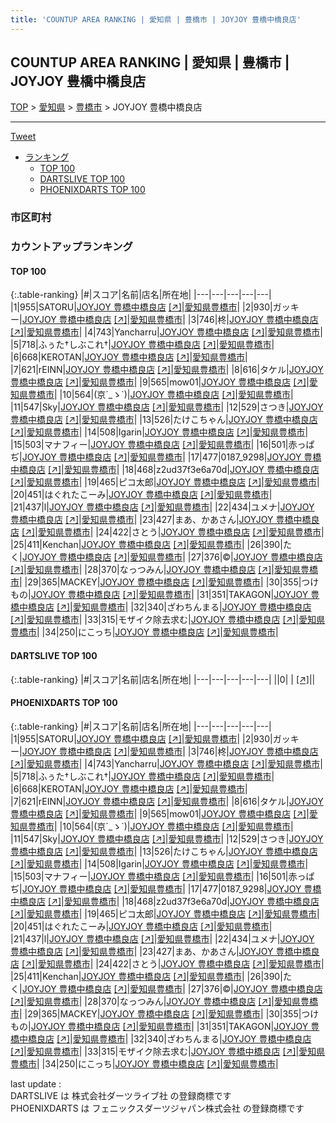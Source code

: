 ```yaml
---
title: 'COUNTUP AREA RANKING | 愛知県 | 豊橋市 | JOYJOY 豊橋中橋良店'
---
```

## COUNTUP AREA RANKING | 愛知県 | 豊橋市 | JOYJOY 豊橋中橋良店

[TOP](/darts/rank/) > [愛知県](/darts/rank/愛知県/) > [豊橋市](/darts/rank/愛知県/豊橋市/) > JOYJOY 豊橋中橋良店

___

<a href="https://twitter.com/share?ref_src=twsrc%5Etfw" data-text="COUNTUP AREA RANKING | 愛知県豊橋市JOYJOY 豊橋中橋良店" class="twitter-share-button" data-hashtags="DARTSLIVE,PHOENIXDARTS,darts,ダーツ" data-show-count="false">Tweet</a>

* [ランキング](#カウントアップランキング)
    * [TOP 100](#top-100)
    * [DARTSLIVE TOP 100](#dartslive-top-100)
    * [PHOENIXDARTS TOP 100](#phoenixdarts-top-100)

### 市区町村

<ul>

</ul>

### カウントアップランキング

#### TOP 100



{:.table-ranking}
|#|スコア|名前|店名|所在地|
|---|---|---|---|---|
|1|955|<span class="rank-name-pd">SATORU</span>|<a href="/darts/rank/shops/39669.html">JOYJOY 豊橋中橋良店</a> <a href="https://vs.phoenixdarts.com/jp/shop/shopDetailInfo/s_39669?s_seq=39669">[↗]</a>|<a href="/darts/rank/愛知県/豊橋市">愛知県豊橋市</a>|
|2|930|<span class="rank-name-pd">ガッキー</span>|<a href="/darts/rank/shops/39669.html">JOYJOY 豊橋中橋良店</a> <a href="https://vs.phoenixdarts.com/jp/shop/shopDetailInfo/s_39669?s_seq=39669">[↗]</a>|<a href="/darts/rank/愛知県/豊橋市">愛知県豊橋市</a>|
|3|746|<span class="rank-name-pd">柊</span>|<a href="/darts/rank/shops/39669.html">JOYJOY 豊橋中橋良店</a> <a href="https://vs.phoenixdarts.com/jp/shop/shopDetailInfo/s_39669?s_seq=39669">[↗]</a>|<a href="/darts/rank/愛知県/豊橋市">愛知県豊橋市</a>|
|4|743|<span class="rank-name-pd">Yancharru</span>|<a href="/darts/rank/shops/39669.html">JOYJOY 豊橋中橋良店</a> <a href="https://vs.phoenixdarts.com/jp/shop/shopDetailInfo/s_39669?s_seq=39669">[↗]</a>|<a href="/darts/rank/愛知県/豊橋市">愛知県豊橋市</a>|
|5|718|<span class="rank-name-pd">ふぅた†しぶこれ†</span>|<a href="/darts/rank/shops/39669.html">JOYJOY 豊橋中橋良店</a> <a href="https://vs.phoenixdarts.com/jp/shop/shopDetailInfo/s_39669?s_seq=39669">[↗]</a>|<a href="/darts/rank/愛知県/豊橋市">愛知県豊橋市</a>|
|6|668|<span class="rank-name-pd">KEROTAN</span>|<a href="/darts/rank/shops/39669.html">JOYJOY 豊橋中橋良店</a> <a href="https://vs.phoenixdarts.com/jp/shop/shopDetailInfo/s_39669?s_seq=39669">[↗]</a>|<a href="/darts/rank/愛知県/豊橋市">愛知県豊橋市</a>|
|7|621|<span class="rank-name-pd">rEINN</span>|<a href="/darts/rank/shops/39669.html">JOYJOY 豊橋中橋良店</a> <a href="https://vs.phoenixdarts.com/jp/shop/shopDetailInfo/s_39669?s_seq=39669">[↗]</a>|<a href="/darts/rank/愛知県/豊橋市">愛知県豊橋市</a>|
|8|616|<span class="rank-name-pd">タケル</span>|<a href="/darts/rank/shops/39669.html">JOYJOY 豊橋中橋良店</a> <a href="https://vs.phoenixdarts.com/jp/shop/shopDetailInfo/s_39669?s_seq=39669">[↗]</a>|<a href="/darts/rank/愛知県/豊橋市">愛知県豊橋市</a>|
|9|565|<span class="rank-name-pd">mow01</span>|<a href="/darts/rank/shops/39669.html">JOYJOY 豊橋中橋良店</a> <a href="https://vs.phoenixdarts.com/jp/shop/shopDetailInfo/s_39669?s_seq=39669">[↗]</a>|<a href="/darts/rank/愛知県/豊橋市">愛知県豊橋市</a>|
|10|564|<span class="rank-name-pd">(京´_ゝ`)</span>|<a href="/darts/rank/shops/39669.html">JOYJOY 豊橋中橋良店</a> <a href="https://vs.phoenixdarts.com/jp/shop/shopDetailInfo/s_39669?s_seq=39669">[↗]</a>|<a href="/darts/rank/愛知県/豊橋市">愛知県豊橋市</a>|
|11|547|<span class="rank-name-pd">Sky</span>|<a href="/darts/rank/shops/39669.html">JOYJOY 豊橋中橋良店</a> <a href="https://vs.phoenixdarts.com/jp/shop/shopDetailInfo/s_39669?s_seq=39669">[↗]</a>|<a href="/darts/rank/愛知県/豊橋市">愛知県豊橋市</a>|
|12|529|<span class="rank-name-pd">さつき</span>|<a href="/darts/rank/shops/39669.html">JOYJOY 豊橋中橋良店</a> <a href="https://vs.phoenixdarts.com/jp/shop/shopDetailInfo/s_39669?s_seq=39669">[↗]</a>|<a href="/darts/rank/愛知県/豊橋市">愛知県豊橋市</a>|
|13|526|<span class="rank-name-pd">たけこちゃん</span>|<a href="/darts/rank/shops/39669.html">JOYJOY 豊橋中橋良店</a> <a href="https://vs.phoenixdarts.com/jp/shop/shopDetailInfo/s_39669?s_seq=39669">[↗]</a>|<a href="/darts/rank/愛知県/豊橋市">愛知県豊橋市</a>|
|14|508|<span class="rank-name-pd">Igarin</span>|<a href="/darts/rank/shops/39669.html">JOYJOY 豊橋中橋良店</a> <a href="https://vs.phoenixdarts.com/jp/shop/shopDetailInfo/s_39669?s_seq=39669">[↗]</a>|<a href="/darts/rank/愛知県/豊橋市">愛知県豊橋市</a>|
|15|503|<span class="rank-name-pd">マナフィー</span>|<a href="/darts/rank/shops/39669.html">JOYJOY 豊橋中橋良店</a> <a href="https://vs.phoenixdarts.com/jp/shop/shopDetailInfo/s_39669?s_seq=39669">[↗]</a>|<a href="/darts/rank/愛知県/豊橋市">愛知県豊橋市</a>|
|16|501|<span class="rank-name-pd">赤っぱぢ</span>|<a href="/darts/rank/shops/39669.html">JOYJOY 豊橋中橋良店</a> <a href="https://vs.phoenixdarts.com/jp/shop/shopDetailInfo/s_39669?s_seq=39669">[↗]</a>|<a href="/darts/rank/愛知県/豊橋市">愛知県豊橋市</a>|
|17|477|<span class="rank-name-pd">0187_9298</span>|<a href="/darts/rank/shops/39669.html">JOYJOY 豊橋中橋良店</a> <a href="https://vs.phoenixdarts.com/jp/shop/shopDetailInfo/s_39669?s_seq=39669">[↗]</a>|<a href="/darts/rank/愛知県/豊橋市">愛知県豊橋市</a>|
|18|468|<span class="rank-name-pd">z2ud37f3e6a70d</span>|<a href="/darts/rank/shops/39669.html">JOYJOY 豊橋中橋良店</a> <a href="https://vs.phoenixdarts.com/jp/shop/shopDetailInfo/s_39669?s_seq=39669">[↗]</a>|<a href="/darts/rank/愛知県/豊橋市">愛知県豊橋市</a>|
|19|465|<span class="rank-name-pd">ピコ太郎</span>|<a href="/darts/rank/shops/39669.html">JOYJOY 豊橋中橋良店</a> <a href="https://vs.phoenixdarts.com/jp/shop/shopDetailInfo/s_39669?s_seq=39669">[↗]</a>|<a href="/darts/rank/愛知県/豊橋市">愛知県豊橋市</a>|
|20|451|<span class="rank-name-pd">はぐれたこーみ</span>|<a href="/darts/rank/shops/39669.html">JOYJOY 豊橋中橋良店</a> <a href="https://vs.phoenixdarts.com/jp/shop/shopDetailInfo/s_39669?s_seq=39669">[↗]</a>|<a href="/darts/rank/愛知県/豊橋市">愛知県豊橋市</a>|
|21|437|<span class="rank-name-pd">l</span>|<a href="/darts/rank/shops/39669.html">JOYJOY 豊橋中橋良店</a> <a href="https://vs.phoenixdarts.com/jp/shop/shopDetailInfo/s_39669?s_seq=39669">[↗]</a>|<a href="/darts/rank/愛知県/豊橋市">愛知県豊橋市</a>|
|22|434|<span class="rank-name-pd">ユメナ</span>|<a href="/darts/rank/shops/39669.html">JOYJOY 豊橋中橋良店</a> <a href="https://vs.phoenixdarts.com/jp/shop/shopDetailInfo/s_39669?s_seq=39669">[↗]</a>|<a href="/darts/rank/愛知県/豊橋市">愛知県豊橋市</a>|
|23|427|<span class="rank-name-pd">まあ、かあさん</span>|<a href="/darts/rank/shops/39669.html">JOYJOY 豊橋中橋良店</a> <a href="https://vs.phoenixdarts.com/jp/shop/shopDetailInfo/s_39669?s_seq=39669">[↗]</a>|<a href="/darts/rank/愛知県/豊橋市">愛知県豊橋市</a>|
|24|422|<span class="rank-name-pd">さとう</span>|<a href="/darts/rank/shops/39669.html">JOYJOY 豊橋中橋良店</a> <a href="https://vs.phoenixdarts.com/jp/shop/shopDetailInfo/s_39669?s_seq=39669">[↗]</a>|<a href="/darts/rank/愛知県/豊橋市">愛知県豊橋市</a>|
|25|411|<span class="rank-name-pd">Kenchan</span>|<a href="/darts/rank/shops/39669.html">JOYJOY 豊橋中橋良店</a> <a href="https://vs.phoenixdarts.com/jp/shop/shopDetailInfo/s_39669?s_seq=39669">[↗]</a>|<a href="/darts/rank/愛知県/豊橋市">愛知県豊橋市</a>|
|26|390|<span class="rank-name-pd">たく</span>|<a href="/darts/rank/shops/39669.html">JOYJOY 豊橋中橋良店</a> <a href="https://vs.phoenixdarts.com/jp/shop/shopDetailInfo/s_39669?s_seq=39669">[↗]</a>|<a href="/darts/rank/愛知県/豊橋市">愛知県豊橋市</a>|
|27|376|<span class="rank-name-pd">©️</span>|<a href="/darts/rank/shops/39669.html">JOYJOY 豊橋中橋良店</a> <a href="https://vs.phoenixdarts.com/jp/shop/shopDetailInfo/s_39669?s_seq=39669">[↗]</a>|<a href="/darts/rank/愛知県/豊橋市">愛知県豊橋市</a>|
|28|370|<span class="rank-name-pd">なっつみん</span>|<a href="/darts/rank/shops/39669.html">JOYJOY 豊橋中橋良店</a> <a href="https://vs.phoenixdarts.com/jp/shop/shopDetailInfo/s_39669?s_seq=39669">[↗]</a>|<a href="/darts/rank/愛知県/豊橋市">愛知県豊橋市</a>|
|29|365|<span class="rank-name-pd">MACKEY</span>|<a href="/darts/rank/shops/39669.html">JOYJOY 豊橋中橋良店</a> <a href="https://vs.phoenixdarts.com/jp/shop/shopDetailInfo/s_39669?s_seq=39669">[↗]</a>|<a href="/darts/rank/愛知県/豊橋市">愛知県豊橋市</a>|
|30|355|<span class="rank-name-pd">つけもの</span>|<a href="/darts/rank/shops/39669.html">JOYJOY 豊橋中橋良店</a> <a href="https://vs.phoenixdarts.com/jp/shop/shopDetailInfo/s_39669?s_seq=39669">[↗]</a>|<a href="/darts/rank/愛知県/豊橋市">愛知県豊橋市</a>|
|31|351|<span class="rank-name-pd">TAKAGON</span>|<a href="/darts/rank/shops/39669.html">JOYJOY 豊橋中橋良店</a> <a href="https://vs.phoenixdarts.com/jp/shop/shopDetailInfo/s_39669?s_seq=39669">[↗]</a>|<a href="/darts/rank/愛知県/豊橋市">愛知県豊橋市</a>|
|32|340|<span class="rank-name-pd">ざわちんまる</span>|<a href="/darts/rank/shops/39669.html">JOYJOY 豊橋中橋良店</a> <a href="https://vs.phoenixdarts.com/jp/shop/shopDetailInfo/s_39669?s_seq=39669">[↗]</a>|<a href="/darts/rank/愛知県/豊橋市">愛知県豊橋市</a>|
|33|315|<span class="rank-name-pd">モザイク除去求む</span>|<a href="/darts/rank/shops/39669.html">JOYJOY 豊橋中橋良店</a> <a href="https://vs.phoenixdarts.com/jp/shop/shopDetailInfo/s_39669?s_seq=39669">[↗]</a>|<a href="/darts/rank/愛知県/豊橋市">愛知県豊橋市</a>|
|34|250|<span class="rank-name-pd">にこっち</span>|<a href="/darts/rank/shops/39669.html">JOYJOY 豊橋中橋良店</a> <a href="https://vs.phoenixdarts.com/jp/shop/shopDetailInfo/s_39669?s_seq=39669">[↗]</a>|<a href="/darts/rank/愛知県/豊橋市">愛知県豊橋市</a>|


#### DARTSLIVE TOP 100



{:.table-ranking}
|#|スコア|名前|店名|所在地|
|---|---|---|---|---|
||0|<span class="rank-name-dl"> </span>|<a href="/darts/rank/shops/.html"></a> <a href="">[↗]</a>|<a href="/darts/rank//"></a>|


#### PHOENIXDARTS TOP 100



{:.table-ranking}
|#|スコア|名前|店名|所在地|
|---|---|---|---|---|
|1|955|<span class="rank-name-pd">SATORU</span>|<a href="/darts/rank/shops/39669.html">JOYJOY 豊橋中橋良店</a> <a href="https://vs.phoenixdarts.com/jp/shop/shopDetailInfo/s_39669?s_seq=39669">[↗]</a>|<a href="/darts/rank/愛知県/豊橋市">愛知県豊橋市</a>|
|2|930|<span class="rank-name-pd">ガッキー</span>|<a href="/darts/rank/shops/39669.html">JOYJOY 豊橋中橋良店</a> <a href="https://vs.phoenixdarts.com/jp/shop/shopDetailInfo/s_39669?s_seq=39669">[↗]</a>|<a href="/darts/rank/愛知県/豊橋市">愛知県豊橋市</a>|
|3|746|<span class="rank-name-pd">柊</span>|<a href="/darts/rank/shops/39669.html">JOYJOY 豊橋中橋良店</a> <a href="https://vs.phoenixdarts.com/jp/shop/shopDetailInfo/s_39669?s_seq=39669">[↗]</a>|<a href="/darts/rank/愛知県/豊橋市">愛知県豊橋市</a>|
|4|743|<span class="rank-name-pd">Yancharru</span>|<a href="/darts/rank/shops/39669.html">JOYJOY 豊橋中橋良店</a> <a href="https://vs.phoenixdarts.com/jp/shop/shopDetailInfo/s_39669?s_seq=39669">[↗]</a>|<a href="/darts/rank/愛知県/豊橋市">愛知県豊橋市</a>|
|5|718|<span class="rank-name-pd">ふぅた†しぶこれ†</span>|<a href="/darts/rank/shops/39669.html">JOYJOY 豊橋中橋良店</a> <a href="https://vs.phoenixdarts.com/jp/shop/shopDetailInfo/s_39669?s_seq=39669">[↗]</a>|<a href="/darts/rank/愛知県/豊橋市">愛知県豊橋市</a>|
|6|668|<span class="rank-name-pd">KEROTAN</span>|<a href="/darts/rank/shops/39669.html">JOYJOY 豊橋中橋良店</a> <a href="https://vs.phoenixdarts.com/jp/shop/shopDetailInfo/s_39669?s_seq=39669">[↗]</a>|<a href="/darts/rank/愛知県/豊橋市">愛知県豊橋市</a>|
|7|621|<span class="rank-name-pd">rEINN</span>|<a href="/darts/rank/shops/39669.html">JOYJOY 豊橋中橋良店</a> <a href="https://vs.phoenixdarts.com/jp/shop/shopDetailInfo/s_39669?s_seq=39669">[↗]</a>|<a href="/darts/rank/愛知県/豊橋市">愛知県豊橋市</a>|
|8|616|<span class="rank-name-pd">タケル</span>|<a href="/darts/rank/shops/39669.html">JOYJOY 豊橋中橋良店</a> <a href="https://vs.phoenixdarts.com/jp/shop/shopDetailInfo/s_39669?s_seq=39669">[↗]</a>|<a href="/darts/rank/愛知県/豊橋市">愛知県豊橋市</a>|
|9|565|<span class="rank-name-pd">mow01</span>|<a href="/darts/rank/shops/39669.html">JOYJOY 豊橋中橋良店</a> <a href="https://vs.phoenixdarts.com/jp/shop/shopDetailInfo/s_39669?s_seq=39669">[↗]</a>|<a href="/darts/rank/愛知県/豊橋市">愛知県豊橋市</a>|
|10|564|<span class="rank-name-pd">(京´_ゝ`)</span>|<a href="/darts/rank/shops/39669.html">JOYJOY 豊橋中橋良店</a> <a href="https://vs.phoenixdarts.com/jp/shop/shopDetailInfo/s_39669?s_seq=39669">[↗]</a>|<a href="/darts/rank/愛知県/豊橋市">愛知県豊橋市</a>|
|11|547|<span class="rank-name-pd">Sky</span>|<a href="/darts/rank/shops/39669.html">JOYJOY 豊橋中橋良店</a> <a href="https://vs.phoenixdarts.com/jp/shop/shopDetailInfo/s_39669?s_seq=39669">[↗]</a>|<a href="/darts/rank/愛知県/豊橋市">愛知県豊橋市</a>|
|12|529|<span class="rank-name-pd">さつき</span>|<a href="/darts/rank/shops/39669.html">JOYJOY 豊橋中橋良店</a> <a href="https://vs.phoenixdarts.com/jp/shop/shopDetailInfo/s_39669?s_seq=39669">[↗]</a>|<a href="/darts/rank/愛知県/豊橋市">愛知県豊橋市</a>|
|13|526|<span class="rank-name-pd">たけこちゃん</span>|<a href="/darts/rank/shops/39669.html">JOYJOY 豊橋中橋良店</a> <a href="https://vs.phoenixdarts.com/jp/shop/shopDetailInfo/s_39669?s_seq=39669">[↗]</a>|<a href="/darts/rank/愛知県/豊橋市">愛知県豊橋市</a>|
|14|508|<span class="rank-name-pd">Igarin</span>|<a href="/darts/rank/shops/39669.html">JOYJOY 豊橋中橋良店</a> <a href="https://vs.phoenixdarts.com/jp/shop/shopDetailInfo/s_39669?s_seq=39669">[↗]</a>|<a href="/darts/rank/愛知県/豊橋市">愛知県豊橋市</a>|
|15|503|<span class="rank-name-pd">マナフィー</span>|<a href="/darts/rank/shops/39669.html">JOYJOY 豊橋中橋良店</a> <a href="https://vs.phoenixdarts.com/jp/shop/shopDetailInfo/s_39669?s_seq=39669">[↗]</a>|<a href="/darts/rank/愛知県/豊橋市">愛知県豊橋市</a>|
|16|501|<span class="rank-name-pd">赤っぱぢ</span>|<a href="/darts/rank/shops/39669.html">JOYJOY 豊橋中橋良店</a> <a href="https://vs.phoenixdarts.com/jp/shop/shopDetailInfo/s_39669?s_seq=39669">[↗]</a>|<a href="/darts/rank/愛知県/豊橋市">愛知県豊橋市</a>|
|17|477|<span class="rank-name-pd">0187_9298</span>|<a href="/darts/rank/shops/39669.html">JOYJOY 豊橋中橋良店</a> <a href="https://vs.phoenixdarts.com/jp/shop/shopDetailInfo/s_39669?s_seq=39669">[↗]</a>|<a href="/darts/rank/愛知県/豊橋市">愛知県豊橋市</a>|
|18|468|<span class="rank-name-pd">z2ud37f3e6a70d</span>|<a href="/darts/rank/shops/39669.html">JOYJOY 豊橋中橋良店</a> <a href="https://vs.phoenixdarts.com/jp/shop/shopDetailInfo/s_39669?s_seq=39669">[↗]</a>|<a href="/darts/rank/愛知県/豊橋市">愛知県豊橋市</a>|
|19|465|<span class="rank-name-pd">ピコ太郎</span>|<a href="/darts/rank/shops/39669.html">JOYJOY 豊橋中橋良店</a> <a href="https://vs.phoenixdarts.com/jp/shop/shopDetailInfo/s_39669?s_seq=39669">[↗]</a>|<a href="/darts/rank/愛知県/豊橋市">愛知県豊橋市</a>|
|20|451|<span class="rank-name-pd">はぐれたこーみ</span>|<a href="/darts/rank/shops/39669.html">JOYJOY 豊橋中橋良店</a> <a href="https://vs.phoenixdarts.com/jp/shop/shopDetailInfo/s_39669?s_seq=39669">[↗]</a>|<a href="/darts/rank/愛知県/豊橋市">愛知県豊橋市</a>|
|21|437|<span class="rank-name-pd">l</span>|<a href="/darts/rank/shops/39669.html">JOYJOY 豊橋中橋良店</a> <a href="https://vs.phoenixdarts.com/jp/shop/shopDetailInfo/s_39669?s_seq=39669">[↗]</a>|<a href="/darts/rank/愛知県/豊橋市">愛知県豊橋市</a>|
|22|434|<span class="rank-name-pd">ユメナ</span>|<a href="/darts/rank/shops/39669.html">JOYJOY 豊橋中橋良店</a> <a href="https://vs.phoenixdarts.com/jp/shop/shopDetailInfo/s_39669?s_seq=39669">[↗]</a>|<a href="/darts/rank/愛知県/豊橋市">愛知県豊橋市</a>|
|23|427|<span class="rank-name-pd">まあ、かあさん</span>|<a href="/darts/rank/shops/39669.html">JOYJOY 豊橋中橋良店</a> <a href="https://vs.phoenixdarts.com/jp/shop/shopDetailInfo/s_39669?s_seq=39669">[↗]</a>|<a href="/darts/rank/愛知県/豊橋市">愛知県豊橋市</a>|
|24|422|<span class="rank-name-pd">さとう</span>|<a href="/darts/rank/shops/39669.html">JOYJOY 豊橋中橋良店</a> <a href="https://vs.phoenixdarts.com/jp/shop/shopDetailInfo/s_39669?s_seq=39669">[↗]</a>|<a href="/darts/rank/愛知県/豊橋市">愛知県豊橋市</a>|
|25|411|<span class="rank-name-pd">Kenchan</span>|<a href="/darts/rank/shops/39669.html">JOYJOY 豊橋中橋良店</a> <a href="https://vs.phoenixdarts.com/jp/shop/shopDetailInfo/s_39669?s_seq=39669">[↗]</a>|<a href="/darts/rank/愛知県/豊橋市">愛知県豊橋市</a>|
|26|390|<span class="rank-name-pd">たく</span>|<a href="/darts/rank/shops/39669.html">JOYJOY 豊橋中橋良店</a> <a href="https://vs.phoenixdarts.com/jp/shop/shopDetailInfo/s_39669?s_seq=39669">[↗]</a>|<a href="/darts/rank/愛知県/豊橋市">愛知県豊橋市</a>|
|27|376|<span class="rank-name-pd">©️</span>|<a href="/darts/rank/shops/39669.html">JOYJOY 豊橋中橋良店</a> <a href="https://vs.phoenixdarts.com/jp/shop/shopDetailInfo/s_39669?s_seq=39669">[↗]</a>|<a href="/darts/rank/愛知県/豊橋市">愛知県豊橋市</a>|
|28|370|<span class="rank-name-pd">なっつみん</span>|<a href="/darts/rank/shops/39669.html">JOYJOY 豊橋中橋良店</a> <a href="https://vs.phoenixdarts.com/jp/shop/shopDetailInfo/s_39669?s_seq=39669">[↗]</a>|<a href="/darts/rank/愛知県/豊橋市">愛知県豊橋市</a>|
|29|365|<span class="rank-name-pd">MACKEY</span>|<a href="/darts/rank/shops/39669.html">JOYJOY 豊橋中橋良店</a> <a href="https://vs.phoenixdarts.com/jp/shop/shopDetailInfo/s_39669?s_seq=39669">[↗]</a>|<a href="/darts/rank/愛知県/豊橋市">愛知県豊橋市</a>|
|30|355|<span class="rank-name-pd">つけもの</span>|<a href="/darts/rank/shops/39669.html">JOYJOY 豊橋中橋良店</a> <a href="https://vs.phoenixdarts.com/jp/shop/shopDetailInfo/s_39669?s_seq=39669">[↗]</a>|<a href="/darts/rank/愛知県/豊橋市">愛知県豊橋市</a>|
|31|351|<span class="rank-name-pd">TAKAGON</span>|<a href="/darts/rank/shops/39669.html">JOYJOY 豊橋中橋良店</a> <a href="https://vs.phoenixdarts.com/jp/shop/shopDetailInfo/s_39669?s_seq=39669">[↗]</a>|<a href="/darts/rank/愛知県/豊橋市">愛知県豊橋市</a>|
|32|340|<span class="rank-name-pd">ざわちんまる</span>|<a href="/darts/rank/shops/39669.html">JOYJOY 豊橋中橋良店</a> <a href="https://vs.phoenixdarts.com/jp/shop/shopDetailInfo/s_39669?s_seq=39669">[↗]</a>|<a href="/darts/rank/愛知県/豊橋市">愛知県豊橋市</a>|
|33|315|<span class="rank-name-pd">モザイク除去求む</span>|<a href="/darts/rank/shops/39669.html">JOYJOY 豊橋中橋良店</a> <a href="https://vs.phoenixdarts.com/jp/shop/shopDetailInfo/s_39669?s_seq=39669">[↗]</a>|<a href="/darts/rank/愛知県/豊橋市">愛知県豊橋市</a>|
|34|250|<span class="rank-name-pd">にこっち</span>|<a href="/darts/rank/shops/39669.html">JOYJOY 豊橋中橋良店</a> <a href="https://vs.phoenixdarts.com/jp/shop/shopDetailInfo/s_39669?s_seq=39669">[↗]</a>|<a href="/darts/rank/愛知県/豊橋市">愛知県豊橋市</a>|


<div class="footer border-top border-gray-light mt-5 pt-3 text-right text-gray">
    last update : <span style="font-weight: italic" id="foot_last_modified"></span><br />
    DARTSLIVE は 株式会社ダーツライブ社 の登録商標です<br />
    PHOENIXDARTS は フェニックスダーツジャパン株式会社 の登録商標です<br />
</div>

<script src="https://cdnjs.cloudflare.com/ajax/libs/jquery.tablesorter/2.31.3/js/jquery.tablesorter.min.js" integrity="sha512-qzgd5cYSZcosqpzpn7zF2ZId8f/8CHmFKZ8j7mU4OUXTNRd5g+ZHBPsgKEwoqxCtdQvExE5LprwwPAgoicguNg==" crossorigin="anonymous" referrerpolicy="no-referrer"></script>
<link rel="stylesheet" href="https://cdnjs.cloudflare.com/ajax/libs/jquery.tablesorter/2.31.3/css/theme.default.min.css" integrity="sha512-wghhOJkjQX0Lh3NSWvNKeZ0ZpNn+SPVXX1Qyc9OCaogADktxrBiBdKGDoqVUOyhStvMBmJQ8ZdMHiR3wuEq8+w==" crossorigin="anonymous" referrerpolicy="no-referrer" />
<script>
$(function() {
    $(".table-ranking").tablesorter({sortList:[[0, 0]]});
    $("#foot_last_modified").text(formatDate(new Date(document.lastModified), 'yyyy-MM-dd HH:mm:ss'));
});
</script>

<script async src="https://platform.twitter.com/widgets.js" charset="utf-8"></script>
